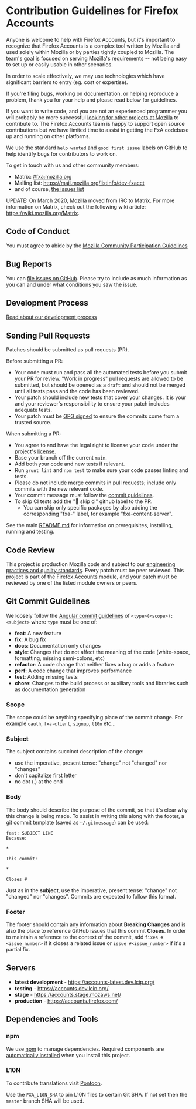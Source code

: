 # Contribution Guidelines for Firefox Accounts

Anyone is welcome to help with Firefox Accounts, but it's important to
recognize that Firefox Accounts is a complex tool written by Mozilla and used
solely within Mozilla or by parties tightly coupled to Mozilla. The team's
goal is focused on serving Mozilla's requirements -- not being easy to set up
or easily usable in other scenarios.

In order to scale effectively, we may use technologies which have significant
barriers to entry (eg. cost or expertise).

If you're filing bugs, working on documentation, or helping reproduce a
problem, thank you for your help and please read below for guidelines.

If you want to write code, and you are not an experienced programmer you will
probably be more successful [looking for other projects at
Mozilla](https://whatcanidoformozilla.org) to contribute to. The Firefox
Accounts team is happy to support open source contributions but we have limited
time to assist in getting the FxA codebase up and running on other platforms.

We use the standard `help wanted` and `good first issue` labels on GitHub to
help identify bugs for contributors to work on.

To get in touch with us and other community members:

- Matrix: [#fxa:mozilla.org](https://chat.mozilla.org/#/room/#fxa:mozilla.org)
- Mailing list: <https://mail.mozilla.org/listinfo/dev-fxacct>
- and of course, [the issues list](https://github.com/mozilla/fxa/issues)

UPDATE: On March 2020, Mozilla moved from IRC to Matrix. For more information on Matrix, check out the following wiki article: <https://wiki.mozilla.org/Matrix>.

## Code of Conduct

You must agree to abide by the [Mozilla Community Participation Guidelines](https://www.mozilla.org/about/governance/policies/participation/)

## Bug Reports

You can [file issues on GitHub](https://github.com/mozilla/fxa/issues/new). Please try to include as much information as you can and under what conditions
you saw the issue.

## Development Process

[Read about our development process](https://mozilla.github.io/ecosystem-platform/docs/fxa-engineering/fxa-dev-process)

## Sending Pull Requests

Patches should be submitted as pull requests (PR).

Before submitting a PR:

- Your code must run and pass all the automated tests before you submit your PR for review. "Work in progress" pull requests are allowed to be submitted, but should be opened as a `draft` and should not be merged until all tests pass and the code has been reviewed.
- Your patch should include new tests that cover your changes. It is your and your reviewer's responsibility to ensure your patch includes adequate tests.
- Your patch must be [GPG signed](https://help.github.com/articles/managing-commit-signature-verification) to ensure the commits come from a trusted source.

When submitting a PR:

- You agree to and have the legal right to license your code under the project's [license](/LICENSE).
- Base your branch off the current `main`.
- Add both your code and new tests if relevant.
- Run `grunt lint` and `npm test` to make sure your code passes linting and tests.
- Please do not include merge commits in pull requests; include only commits with the new relevant code.
- Your commit message must follow the
  [commit guidelines](https://github.com/mozilla/fxa/blob/main/CONTRIBUTING.md#git-commit-guidelines).
- To skip CI tests add the "🙈 skip ci" github label to the PR.
  - You can skip only specific packages by also adding the corresponding "fxa-" label, for example "fxa-content-server".

See the main [README.md](/README.md) for information on prerequisites, installing, running and testing.

## Code Review

This project is production Mozilla code and subject to our [engineering practices and quality standards](https://developer.mozilla.org/docs/Mozilla/Developer_guide/Committing_Rules_and_Responsibilities). Every patch must be peer reviewed. This project is part of the [Firefox Accounts module](https://wiki.mozilla.org/Modules/Other#Firefox_Accounts), and your patch must be reviewed by one of the listed module owners or peers.

## Git Commit Guidelines

We loosely follow the [Angular commit guidelines](https://github.com/angular/angular.js/blob/main/CONTRIBUTING.md#type) of `<type>(<scope>): <subject>` where `type` must be one of:

- **feat**: A new feature
- **fix**: A bug fix
- **docs**: Documentation only changes
- **style**: Changes that do not affect the meaning of the code (white-space, formatting, missing
  semi-colons, etc)
- **refactor**: A code change that neither fixes a bug or adds a feature
- **perf**: A code change that improves performance
- **test**: Adding missing tests
- **chore**: Changes to the build process or auxiliary tools and libraries such as documentation
  generation

### Scope

The scope could be anything specifying place of the commit change. For example `oauth`,
`fxa-client`, `signup`, `l10n` etc...

### Subject

The subject contains succinct description of the change:

- use the imperative, present tense: "change" not "changed" nor "changes"
- don't capitalize first letter
- no dot (.) at the end

### Body

The body should describe the purpose of the commit, so that it's clear why this change is being
made. To assist in writing this along with the footer, a git commit template (saved as `~/.gitmessage`)
can be used:

```text
feat: SUBJECT LINE
Because:

*

This commit:

*

Closes #
```

Just as in the **subject**, use the imperative, present tense: "change" not "changed" nor "changes". Commits
are expected to follow this format.

### Footer

The footer should contain any information about **Breaking Changes** and is also the place to
reference GitHub issues that this commit **Closes**. In order to maintain a reference to the context of the commit, add
`fixes #<issue_number>` if it closes a related issue or `issue #<issue_number>`
if it's a partial fix.

## Servers

- **latest development** - https://accounts-latest.dev.lcip.org/
- **testing** - https://accounts.dev.lcip.org/
- **stage** - https://accounts.stage.mozaws.net/
- **production** - https://accounts.firefox.com/

## Dependencies and Tools

### npm

We use [npm](http://npmjs.com/) to manage dependencies. Required components are [automatically
installed](https://github.com/mozilla/fxa/blob/main/package.json#L6) when you install this project.

### L10N

To contribute translations visit [Pontoon](https://pontoon.mozilla.org/).

Use the `FXA_L10N_SHA` to pin L10N files to certain Git SHA. If not set then the `master` branch SHA will be used.
